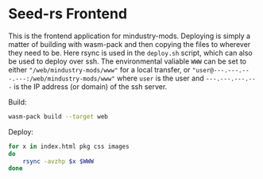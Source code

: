 
# Seed-rs Frontend

This is the frontend application for mindustry-mods. Deploying is simply a matter of building with wasm-pack and then copying the files to wherever they need to be. Here rsync is used in the `deploy.sh` script, which can also be used to deploy over ssh. The environmental valiable `WWW` can be set to either `"/web/mindustry-mods/www"` for a local transfer, or `"user@---.---.---.---:/web/mindustry-mods/www"` where `user` is the user and `---.---.---.---` is the IP address (or domain) of the ssh server.

Build:

```bash
wasm-pack build --target web
```

Deploy:

```bash
for x in index.html pkg css images
do
    rsync -avzhp $x $WWW
done
```
